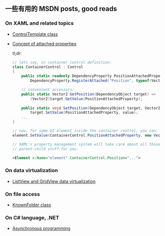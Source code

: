 ﻿## 一些有用的 MSDN posts, good reads

### On XAML and related topics
- [ControlTemplate class](https://docs.microsoft.com/en-us/uwp/api/windows.ui.xaml.controls.controltemplate)
- [Concept of attached properties](https://docs.microsoft.com/en-us/windows/uwp/xaml-platform/attached-properties-overview)
    
    tl;dr:
    ```csharp
    // lets say, in container control definition:
    class ContainerControl : Control 
    {
        public static readonly DependencyProperty PositionAttachedProperty =
            DependencyProperty.RegisterAttached("Position", typeof(Vector2), typeof(ContainerControl), null);

        // convenient accessors:
        public static Vector2 GetPosition(DependencyObject target) =>
            (Vector2)target.GetValue(PositionAttachedProperty);
        
        public static void SetPosition(DependencyObject target, Vector2 value) =>
            target.SetValue(PositionAttachedProperty, value);
        ...
    }

    // now, for some UI element inside the container control, you can:
    element.SetValue(ContainerControl.PositionAttachedProperty, new Vector2());

    // XAML's property management system will take care about all those
    // parent-child stuff for you.

    ```
    ```xml
    <Element x:Name="element" ContainerControl.Position="...">
    ```


### On data virtualization
- [ListView and GridView data virtualization](https://docs.microsoft.com/en-us/windows/uwp/debug-test-perf/listview-and-gridview-data-optimization)

### On file access
- [KnownFolder class](https://docs.microsoft.com/en-us/uwp/api/Windows.Storage.KnownFolders)

### On C# language, .NET
- [Asynchronous programming](https://docs.microsoft.com/en-us/dotnet/articles/csharp/async) 